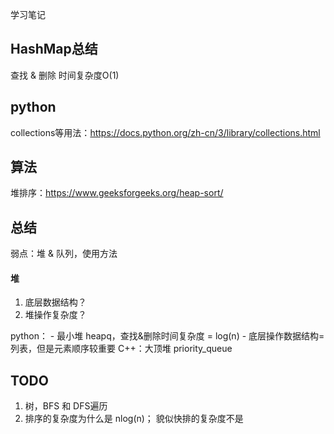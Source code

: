 学习笔记

## HashMap总结
查找 & 删除 时间复杂度O(1)

## python
collections等用法：https://docs.python.org/zh-cn/3/library/collections.html

## 算法
堆排序：https://www.geeksforgeeks.org/heap-sort/

## 总结
弱点：堆 & 队列，使用方法

#### 堆
1. 底层数据结构？
2. 堆操作复杂度？

python： 
    - 最小堆 heapq，查找&删除时间复杂度 = log(n)
    - 底层操作数据结构=列表，但是元素顺序较重要
C++：大顶堆 priority_queue

## TODO
1. 树，BFS 和 DFS遍历
2. 排序的复杂度为什么是 nlog(n)；
    貌似快排的复杂度不是

